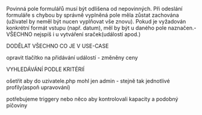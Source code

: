 Povinná pole formulářů musí být odlišena od nepovinných. Při odeslání formuláře s chybou by správně vyplněná pole měla zůstat zachována (uživatel by neměl být nucen vyplňovat vše znovu). Pokud je vyžadován konkrétní formát vstupu (např. datum), měl by být u daného pole naznačen.- VŠECHNO nejspíš i u vytváření sraček(událostí apod.)

DODĚLAT VŠECHNO CO JE V USE-CASE

opravit tlačítko na přidávání událostí - změněny ceny

VYHLEDÁVÁNÍ PODLE KRITÉRIÍ

ošetřit aby do uzivatele.php mohl jen admin - stejně tak jednotlivé profily(aspoň upravování)

potřebujeme triggery nebo něco aby kontrolovali kapacity a podobný píčoviny
